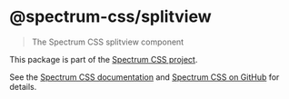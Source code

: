 # @spectrum-css/splitview
> The Spectrum CSS splitview component

This package is part of the [Spectrum CSS project](https://github.com/adobe/spectrum-css).

See the [Spectrum CSS documentation](https://opensource.adobe.com/spectrum-css/) and [Spectrum CSS on GitHub](https://github.com/adobe/spectrum-css) for details.
